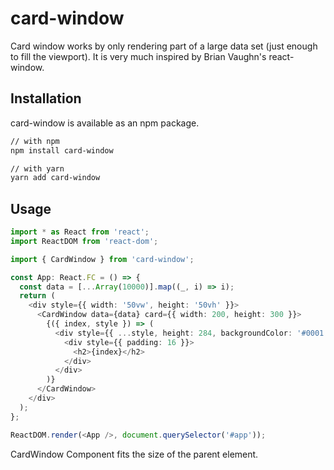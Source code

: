 # card-window

Card window works by only rendering part of a large data set (just enough to fill the viewport).
It is very much inspired by Brian Vaughn's react-window.

## Installation

card-window is available as an npm package.

```bash
// with npm
npm install card-window

// with yarn
yarn add card-window
```

## Usage

```typescript
import * as React from 'react';
import ReactDOM from 'react-dom';

import { CardWindow } from 'card-window';

const App: React.FC = () => {
  const data = [...Array(10000)].map((_, i) => i);
  return (
    <div style={{ width: '50vw', height: '50vh' }}>
      <CardWindow data={data} card={{ width: 200, height: 300 }}>
        {({ index, style }) => (
          <div style={{ ...style, height: 284, backgroundColor: '#0001'}}>
            <div style={{ padding: 16 }}>
              <h2>{index}</h2>
            </div>
          </div>
        )}
      </CardWindow>
    </div>
  );
};

ReactDOM.render(<App />, document.querySelector('#app'));
```

CardWindow Component fits the size of the parent element.
